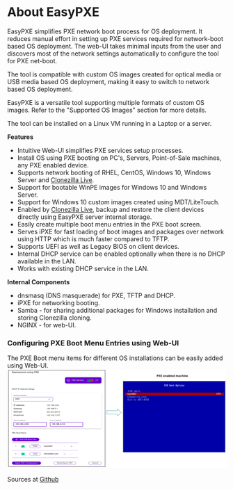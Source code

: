 
# About EasyPXE 
EasyPXE simplifies PXE network boot process for OS deployment.
It reduces manual effort in setting up PXE services required for network-boot based OS deployment. The web-UI takes minimal inputs from the user and discovers most of the network settings automatically to configure the tool for PXE net-boot.

The tool is compatible with custom OS images created for optical media or USB media based OS deployment, making it easy to switch to network based OS deployment.

EasyPXE is a versatile tool supporting multiple formats of custom OS images. Refer to the "Supported OS Images" section for more details.

The tool can be installed on a Linux VM running in a Laptop or a server.

**Features**

- Intuitive Web-UI simplifies PXE services setup processes.
- Install OS using PXE booting on PC's, Servers, Point-of-Sale machines, any PXE enabled device.
- Supports network booting of RHEL, CentOS, Windows 10, Windows Server and [Clonezilla Live](https://clonezilla.org/).
- Support for bootable WinPE images for Windows 10 and Windows Server.
- Support for Windows 10 custom images created using MDT/LiteTouch.
- Enabled by [Clonezilla Live](https://clonezilla.org/), backup and restore the client devices directly using EasyPXE server internal storage.
- Easily create multiple boot menu entries in the PXE boot screen.
- Serves iPXE for fast loading of boot images and packages over network using HTTP which is much faster compared to TFTP.
- Supports UEFI as well as Legacy BIOS on client devices.
- Internal DHCP service can be enabled optionally when there is no DHCP available in the LAN.
- Works with existing DHCP service in the LAN.

**Internal Components**
- dnsmasq (DNS masquerade) for PXE, TFTP and DHCP.
- iPXE for networking booting.
- Samba - for sharing additional packages for Windows installation and storing Clonezilla cloning.
- NGINX - for web-UI.

### Configuring PXE Boot Menu Entries using Web-UI
The PXE Boot menu items for different OS installations can be easily added using Web-UI.
![PXE Boot using EasyPXE](easypxe.png)

Sources at [Github](https://github.com/avirgvd/easypxe)


